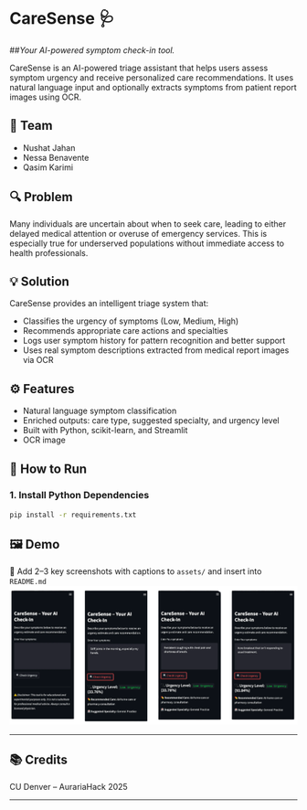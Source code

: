 # CareSense 🩺
##*Your AI-powered symptom check-in tool.*

CareSense is an AI-powered triage assistant that helps users assess symptom urgency and receive personalized care recommendations. It uses natural language input and optionally extracts symptoms from patient report images using OCR.


## 👥 Team
- Nushat Jahan
- Nessa Benavente
- Qasim Karimi


## 🔍 Problem
Many individuals are uncertain about when to seek care, leading to either delayed medical attention or overuse of emergency services. This is especially true for underserved populations without immediate access to health professionals.


## 💡 Solution
CareSense provides an intelligent triage system that:
- Classifies the urgency of symptoms (Low, Medium, High)
- Recommends appropriate care actions and specialties
- Logs user symptom history for pattern recognition and better support
- Uses real symptom descriptions extracted from medical report images via OCR 

## ⚙️ Features
- Natural language symptom classification
- Enriched outputs: care type, suggested specialty, and urgency level
- Built with Python, scikit-learn, and Streamlit
- OCR image

## 🧪 How to Run

### 1. Install Python Dependencies

```bash
pip install -r requirements.txt
```




## 🖼️ Demo
📸 Add 2–3 key screenshots with captions to `assets/` and insert into `README.md`
![Example Output Screenshot](./assets/screenshots/results.png)

---

## 📚 Credits
CU Denver – AurariaHack 2025

---
